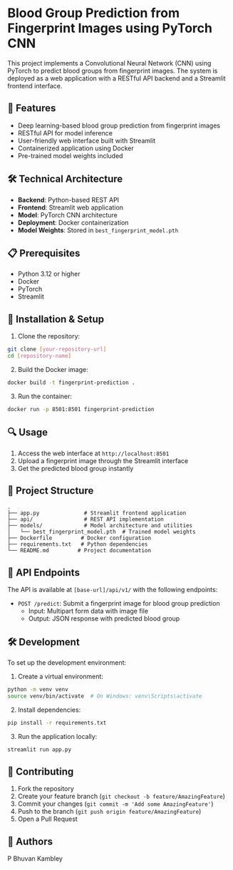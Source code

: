 # Blood Group Prediction from Fingerprint Images using PyTorch CNN

This project implements a Convolutional Neural Network (CNN) using PyTorch to predict blood groups from fingerprint images. The system is deployed as a web application with a RESTful API backend and a Streamlit frontend interface.

## 🚀 Features

- Deep learning-based blood group prediction from fingerprint images
- RESTful API for model inference
- User-friendly web interface built with Streamlit
- Containerized application using Docker
- Pre-trained model weights included

## 🛠️ Technical Architecture

- **Backend**: Python-based REST API
- **Frontend**: Streamlit web application
- **Model**: PyTorch CNN architecture
- **Deployment**: Docker containerization
- **Model Weights**: Stored in `best_fingerprint_model.pth`

## 📋 Prerequisites

- Python 3.12 or higher
- Docker
- PyTorch
- Streamlit

## 🔧 Installation & Setup

1. Clone the repository:
```bash
git clone [your-repository-url]
cd [repository-name]
```

2. Build the Docker image:
```bash
docker build -t fingerprint-prediction .
```

3. Run the container:
```bash
docker run -p 8501:8501 fingerprint-prediction
```

## 🔍 Usage

1. Access the web interface at `http://localhost:8501`
2. Upload a fingerprint image through the Streamlit interface
3. Get the predicted blood group instantly

## 📁 Project Structure

```
.
├── app.py              # Streamlit frontend application
├── api/                # REST API implementation
├── models/             # Model architecture and utilities
│   └── best_fingerprint_model.pth  # Trained model weights
├── Dockerfile         # Docker configuration
├── requirements.txt   # Python dependencies
└── README.md         # Project documentation
```

## 🔌 API Endpoints

The API is available at `[base-url]/api/v1/` with the following endpoints:

- `POST /predict`: Submit a fingerprint image for blood group prediction
  - Input: Multipart form data with image file
  - Output: JSON response with predicted blood group

## 🛠️ Development

To set up the development environment:

1. Create a virtual environment:
```bash
python -m venv venv
source venv/bin/activate  # On Windows: venv\Scripts\activate
```

2. Install dependencies:
```bash
pip install -r requirements.txt
```

3. Run the application locally:
```bash
streamlit run app.py
```

## 🤝 Contributing

1. Fork the repository
2. Create your feature branch (`git checkout -b feature/AmazingFeature`)
3. Commit your changes (`git commit -m 'Add some AmazingFeature'`)
4. Push to the branch (`git push origin feature/AmazingFeature`)
5. Open a Pull Request


## 👥 Authors

P Bhuvan Kambley

